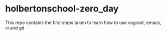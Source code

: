 # holbertonschool-zero_day 

This repo contains the first steps taken to learn how to use vagrant, emacs, vi and git